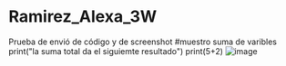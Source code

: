 # Ramirez_Alexa_3W
Prueba de envió de código y de screenshot
#muestro suma de varibles
print("la suma total da el siguiemte resultado")
print(5+2) 
![image](https://github.com/user-attachments/assets/6aa7c3d6-e6c2-45a0-9319-741c949b7791)

